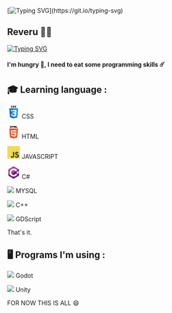 [![Typing SVG](https://readme-typing-svg.demolab.com?font=Ubuntu&weight=100&size=10&pause=1000&color=9920F7&width=435&lines=Reveru+Programmer+!)](https://git.io/typing-svg)
## Reveru  👩‍💻 

[![Typing SVG](https://readme-typing-svg.demolab.com?font=Ubuntu&weight=500&size=21&pause=1000&color=9920F7&width=435&lines=Developer+%2F+Programmer;I+wanna+learn+more+and+more+!+)](https://git.io/typing-svg)

<h4>I'm hungry 🍗, I need to eat some programming skills ☄️</h4>

<h2>🎓 Learning language :</h2>

<a herf><img width="30px" src="https://raw.githubusercontent.com/devicons/devicon/master/icons/css3/css3-original-wordmark.svg" data-canonical-src="https://cdn.jsdelivr.net/gh/devicons/devicon/icons/css3/css3-original.svg](https://cdn3.emoji.gg/emojis/css.png)" style="max-width: 100%;"> CSS

<img width="30px" src="https://raw.githubusercontent.com/devicons/devicon/master/icons/html5/html5-original-wordmark.svg" data-canonical-src="https://cdn.jsdelivr.net/gh/devicons/devicon/icons/html5/html5-original.svg" style="max-width: 100%;"> HTML

<img width="30px" src="https://raw.githubusercontent.com/devicons/devicon/master/icons/javascript/javascript-original.svg" data-canonical-src="https://cdn.jsdelivr.net/gh/devicons/devicon/icons/javascript/javascript-original.svg" style="max-width: 100%;"> JAVASCRIPT

<img width="30px" src="https://raw.githubusercontent.com/devicons/devicon/master/icons/csharp/csharp-original.svg" data-canonical-src="https://cdn.jsdelivr.net/gh/devicons/devicon/icons/csharp/csharp-original.svg" style="max-width: 100%;"> C#

<img width="30px" src="https://cdn.jsdelivr.net/gh/devicons/devicon/icons/mysql/mysql-original.svg" style="max-width: 100%;"> MYSQL

<img width="30px" src="https://cdn.jsdelivr.net/gh/devicons/devicon/icons/cplusplus/cplusplus-original.svg" style="max-width: 100%;"> C++

<img width="30px" src="https://cdn.jsdelivr.net/gh/devicons/devicon/icons/godot/godot-original.svg" style="max-width: 100%;"> GDScript

That's it.

<h2>🖥 Programs I'm using :</h2>

<img width="30px" src="https://cdn.jsdelivr.net/gh/devicons/devicon/icons/godot/godot-original.svg" style="max-width: 100%;"> Godot

<img width="30px" src="https://cdn.jsdelivr.net/gh/devicons/devicon/icons/unity/unity-original.svg" style="max-width: 100%;"> Unity

FOR NOW THIS IS ALL 😄
